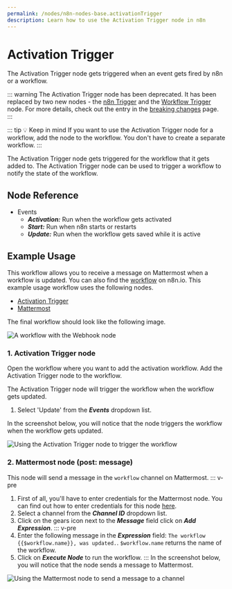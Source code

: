 ```yaml
---
permalink: /nodes/n8n-nodes-base.activationTrigger
description: Learn how to use the Activation Trigger node in n8n
---
```


# Activation Trigger

The Activation Trigger node gets triggered when an event gets fired by n8n or a workflow.

::: warning
The Activation Trigger node has been deprecated. It has been replaced by two new nodes - the [n8n Trigger](../n8nTrigger/README.md) and the [Workflow Trigger](../WorkflowTrigger/README.md) node. For more details, check out the entry in the [breaking changes](https://github.com/n8n-io/n8n/blob/master/packages/cli/BREAKING-CHANGES.md#01170) page.
:::

::: tip 💡 Keep in mind
If you want to use the Activation Trigger node for a workflow, add the node to the workflow. You don't have to create a separate workflow.
:::

The Activation Trigger node gets triggered for the workflow that it gets added to. The Activation Trigger node can be used to trigger a workflow to notify the state of the workflow.

## Node Reference

- Events
    - ***Activation:*** Run when the workflow gets activated
    - ***Start:*** Run when n8n starts or restarts
    - ***Update:*** Run when the workflow gets saved while it is active

## Example Usage

This workflow allows you to receive a message on Mattermost when a workflow is updated. You can also find the [workflow](https://n8n.io/workflows/1033) on n8n.io. This example usage workflow uses the following nodes.
- [Activation Trigger]()
- [Mattermost](../../nodes/Mattermost/README.md)

The final workflow should look like the following image.

![A workflow with the Webhook node](REDACTED)

### 1. Activation Trigger node

Open the workflow where you want to add the activation workflow. Add the Activation Trigger node to the workflow.

The Activation Trigger node will trigger the workflow when the workflow gets updated.

1. Select 'Update' from the ***Events*** dropdown list.

In the screenshot below, you will notice that the node triggers the workflow when the workflow gets updated.

![Using the Activation Trigger node to trigger the workflow](REDACTED)

### 2. Mattermost node (post: message)

This node will send a message in the `workflow` channel on Mattermost.
::: v-pre
1. First of all, you'll have to enter credentials for the Mattermost node. You can find out how to enter credentials for this node [here](../../../credentials/Mattermost/README.md).
2. Select a channel from the ***Channel ID*** dropdown list.
3. Click on the gears icon next to the ***Message*** field click on ***Add Expression***.
::: v-pre
4. Enter the following message in the ***Expression*** field: `The workflow {{$workflow.name}}, was updated.`. `$workflow.name` returns the name of the workflow.
5. Click on ***Execute Node*** to run the workflow.
:::
In the screenshot below, you will notice that the node sends a message to Mattermost.

![Using the Mattermost node to send a message to a channel](REDACTED)
